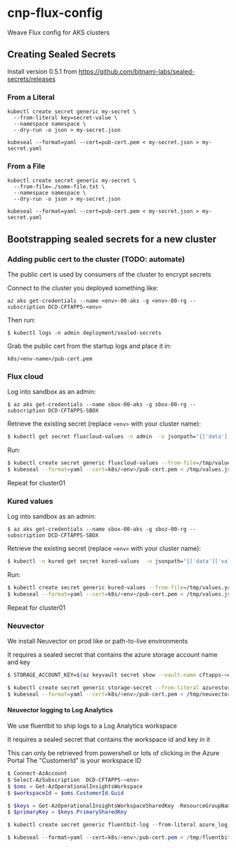 # cnp-flux-config
Weave Flux config for AKS clusters

## Creating Sealed Secrets

Install version 0.5.1 from https://github.com/bitnami-labs/sealed-secrets/releases

### From a Literal
```
kubectl create secret generic my-secret \
  --from-literal key=secret-value \
  --namespace namespace \
  --dry-run -o json > my-secret.json

kubeseal --format=yaml --cert=pub-cert.pem < my-secret.json > my-secret.yaml
```
### From a File
```
kubectl create secret generic my-secret \
  --from-file=./some-file.txt \
  --namespace namespace \
  --dry-run -o json > my-secret.json

kubeseal --format=yaml --cert=pub-cert.pem < my-secret.json > my-secret.yaml
```

## Bootstrapping sealed secrets for a new cluster

### Adding public cert to the cluster (TODO: automate)
The public cert is used by consumers of the cluster to encrypt secrets

Connect to the cluster you deployed something like:
```
az aks get-credentials --name <env>-00-aks -g <env>-00-rg --subscription DCD-CFTAPPS-<env>
```

Then run:
```
$ kubectl logs -n admin deployment/sealed-secrets
```

Grab the public cert from the startup logs and place it in:
```
k8s/<env-name>/pub-cert.pem
```

### Flux cloud

Log into sandbox as an admin:
```
$ az aks get-credentials --name sbox-00-aks -g sbox-00-rg --subscription DCD-CFTAPPS-SBOX
```

Retrieve the existing secret (replace `<env>` with your cluster name):
```bash
$ kubectl get secret fluxcloud-values -n admin  -o jsonpath="{['data']['values\.yaml']}" | base64 -D | sed -e 's/sbox-00-aks/<env>-01-aks/' > /tmp/values.yaml
```

Run:
```bash
$ kubectl create secret generic fluxcloud-values --from-file=/tmp/values.yaml --namespace admin --dry-run -o json > /tmp/values.json
$ kubeseal --format=yaml --cert=k8s/<env>/pub-cert.pem < /tmp/values.json > k8s/<env>/cluster-#/fluxcloud/fluxcloud-values.yaml
```

Repeat for cluster01

### Kured values
Log into sandbox as an admin:
```
$ az aks get-credentials --name sbox-00-aks -g sboz-00-rg --subscription DCD-CFTAPPS-SBOX
```

Retrieve the existing secret (replace `<env>` with your cluster name):
```bash
$ kubectl -n kured get secret kured-values  -o jsonpath="{['data']['values\.yaml']}" | base64 -D | sed -e 's/sbox-00-aks/<env>-00-aks/' > /tmp/values.yaml
```

Run:
```bash
$ kubectl create secret generic kured-values --from-file=/tmp/values.yaml --namespace kured --dry-run -o json > /tmp/values.json
$ kubeseal --format=yaml --cert=k8s/<env>/pub-cert.pem < /tmp/values.json > k8s/<env>/cluster-#/kured/kured-values.yaml
```

Repeat for cluster01

### Neuvector
We install Neuvector on prod like or path-to-live environments

It requires a sealed secret that contains the azure storage account name and key

```bash
$ STORAGE_ACCOUNT_KEY=$(az keyvault secret show --vault-name cftapps-<env> --name storage-account-key --query value -o tsv)

$ kubectl create secret generic storage-secret --from-literal azurestorageaccountkey=${STORAGE_ACCOUNT_KEY} --from-literal azurestorageaccountname=cftapps<env> --namespace neuvector --dry-run -o json > /tmp/neuvector.json
$ kubeseal --format=yaml --cert=k8s/<env>/pub-cert.pem < /tmp/neuvector.json > k8s/<env>/common/neuvector/storage-secret.yaml
```

#### Neuvector logging to Log Analytics

We use fluentbit to ship logs to a Log Analytics workspace

It requires a sealed secret that contains the workspace id and key in it

This can only be retrieved from powershell or lots of clicking in the Azure Portal
The "CustomerId" is your workspace ID
```powershell
$ Connect-AzAccount
$ Select-AzSubscription  DCD-CFTAPPS-<env>
$ $oms = Get-AzOperationalInsightsWorkspace
$ $workspaceId = $oms.CustomerId.Guid

$ $keys = Get-AzOperationalInsightsWorkspaceSharedKey -ResourceGroupName oms-automation-rg -Name hmcts-<env>-law
$ $primaryKey = $keys.PrimarySharedKey

$ kubectl create secret generic fluentbit-log --from-literal azure_log_workspace_id=$workspaceId --from-literal azure_log_workspace_shared_key=$primaryKey --namespace neuvector --dry-run -o json > /tmp/fluentbit-log.json

$ kubeseal --format=yaml --cert=k8s/<env>/pub-cert.pem < /tmp/fluentbit-log.json > k8s/<env>/common/neuvector/fluentbit-log.yaml
```
